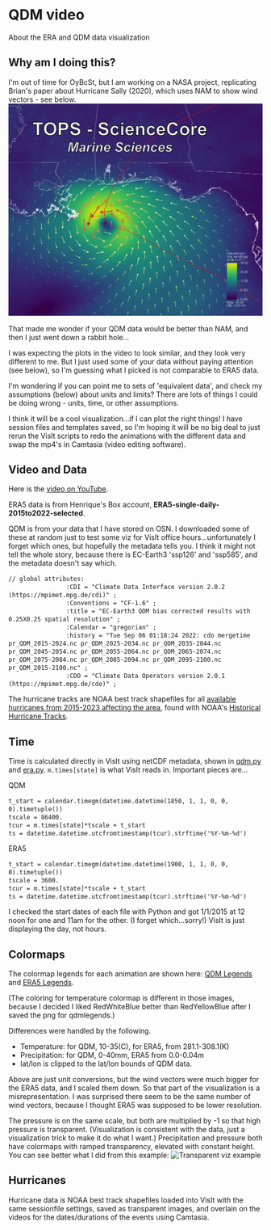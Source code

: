 # QDM video

About the ERA and QDM data visualization

## Why am I doing this?
I'm out of time for OyBcSt, but I am working on a NASA project, replicating Brian's paper about Hurricane Sally (2020), which uses NAM to show wind vectors - see below.
![Wind vectors with NAM data](sciencecore-ms.png)

That made me wonder if your QDM data would be better than NAM, and then I just went down a rabbit hole...

I was expecting the plots in the video to look similar, and they look very different to me. But I just used some of your data without paying attention (see below), so I'm guessing what I picked is not comparable to ERA5 data.  

I'm wondering if you can point me to sets of 'equivalent data', and check my assumptions (below) about units and limits?  There are lots of things I could be doing wrong - units, time, or other assumptions.

I think it will be a cool visualization...if I can plot the right things!  I have session files and templates saved, so I'm hoping it will be no big deal to just rerun the VisIt scripts to redo the animations with the different data and swap the mp4's in Camtasia (video editing software).

## Video and Data
Here is the [video on YouTube](https://youtu.be/YM3yH8AL8MA).

ERA5 data is from Henrique's Box account, **ERA5-single-daily-2015to2022-selected**.  

QDM is from your data that I have stored on OSN.  I downloaded some of these at random just to test some viz for VisIt office hours...unfortunately I forget which ones, but hopefully the metadata tells you.  I think it might not tell the whole story, because there is EC-Earth3 'ssp126' and 'ssp585', and the metadata doesn't say which.
```
// global attributes:
                :CDI = "Climate Data Interface version 2.0.2 (https://mpimet.mpg.de/cdi)" ;
                :Conventions = "CF-1.6" ;
                :title = "EC-Earth3 QDM bias corrected results with 0.25X0.25 spatial resolution" ;
                :Calendar = "gregorian" ;
                :history = "Tue Sep 06 01:18:24 2022: cdo mergetime pr_QDM_2015-2024.nc pr_QDM_2025-2034.nc pr_QDM_2035-2044.nc pr_QDM_2045-2054.nc pr_QDM_2055-2064.nc pr_QDM_2065-2074.nc pr_QDM_2075-2084.nc pr_QDM_2085-2094.nc pr_QDM_2095-2100.nc pr_QDM_2015-2100.nc" ;
                :CDO = "Climate Data Operators version 2.0.1 (https://mpimet.mpg.de/cdo)" ;
```

The hurricane tracks are NOAA best track shapefiles for all [available hurricanes from 2015-2023 affecting the area](https://github.com/oybcst/CGEM/blob/main/qdmvideo/HistoricalHurricaneTracks.pdf), found with NOAA's [Historical Hurricane Tracks](https://coast.noaa.gov/hurricanes/#map=4/32/-80).

## Time
Time is calculated directly in VisIt using netCDF metadata, shown in [qdm.py](qdm.py) and [era.py](era.py). `m.times[state]` is what VisIt reads in. Important pieces are...

QDM
```
t_start = calendar.timegm(datetime.datetime(1850, 1, 1, 0, 0, 0).timetuple())
tscale = 86400.
tcur = m.times[state]*tscale + t_start
ts = datetime.datetime.utcfromtimestamp(tcur).strftime('%Y-%m-%d')
```

ERA5
```
t_start = calendar.timegm(datetime.datetime(1900, 1, 1, 0, 0, 0).timetuple())
tscale = 3600.
tcur = m.times[state]*tscale + t_start
ts = datetime.datetime.utcfromtimestamp(tcur).strftime('%Y-%m-%d')
```

I checked the start dates of each file with Python and got 1/1/2015 at 12 noon for one and 11am for the other. (I forget which...sorry!) VisIt is just displaying the day, not hours.

## Colormaps
The colormap legends for each animation are shown here: [QDM Legends](https://github.com/oybcst/CGEM/blob/main/qdmvideo/qdmlegends.png) and 
[ERA5 Legends](https://github.com/oybcst/CGEM/blob/main/qdmvideo/eralegends.png).

(The coloring for temperature colormap is different in those images, because I decided I liked RedWhiteBlue better than RedYellowBlue after I saved the png for qdmlegends.)

Differences were handled by the following.
- Temperature: for QDM, 10-35(C), for ERA5, from 281.1-308.1(K)
- Precipitation: for QDM, 0-40mm, ERA5 from 0.0-0.04m
- lat/lon is clipped to the lat/lon bounds of QDM data.
  
Above are just unit conversions, but the wind vectors were much bigger for the ERA5 data, and I scaled them down.  So that part of the visualization is a misrepresentation. I was surprised there seem to be the same number of wind vectors, because I thought ERA5 was supposed to be lower resolution.

The pressure is on the same scale, but both are multiplied by -1 so that high pressure is transparent.  (Visualization is consistent with the data, just a visualization trick to make it do what I want.)  Precipitation and pressure both have colormaps with ramped transparency, elevated with constant height.  You can see better what I did from this example:
![Transparent viz example](https://github.com/oybcst/CGEM/blob/main/qdmvideo/volumeplusstuff.png)

## Hurricanes
Hurricane data is NOAA best track shapefiles loaded into VisIt with the same sessionfile settings, saved as transparent images, and overlain on the videos for the dates/durations of the events using Camtasia.


